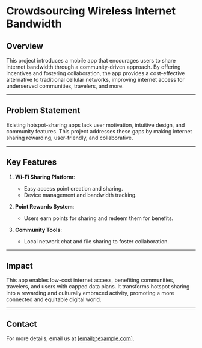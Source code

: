 # **Crowdsourcing Wireless Internet Bandwidth**

## **Overview**  
This project introduces a mobile app that encourages users to share internet bandwidth through a community-driven approach. By offering incentives and fostering collaboration, the app provides a cost-effective alternative to traditional cellular networks, improving internet access for underserved communities, travelers, and more.

---

## **Problem Statement**  
Existing hotspot-sharing apps lack user motivation, intuitive design, and community features. This project addresses these gaps by making internet sharing rewarding, user-friendly, and collaborative.

---

## **Key Features**  
1. **Wi-Fi Sharing Platform**:  
   - Easy access point creation and sharing.  
   - Device management and bandwidth tracking.  

2. **Point Rewards System**:  
   - Users earn points for sharing and redeem them for benefits.  

3. **Community Tools**:  
   - Local network chat and file sharing to foster collaboration.  

---

## **Impact**  
This app enables low-cost internet access, benefiting communities, travelers, and users with capped data plans. It transforms hotspot sharing into a rewarding and culturally embraced activity, promoting a more connected and equitable digital world.  

---

## **Contact**  
For more details, email us at [email@example.com].  
